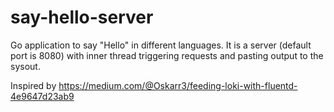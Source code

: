 # say-hello-server
Go application to say "Hello" in different languages. It is a server (default port is 8080) with inner thread triggering requests and pasting output to the sysout.

Inspired by https://medium.com/@Oskarr3/feeding-loki-with-fluentd-4e9647d23ab9
